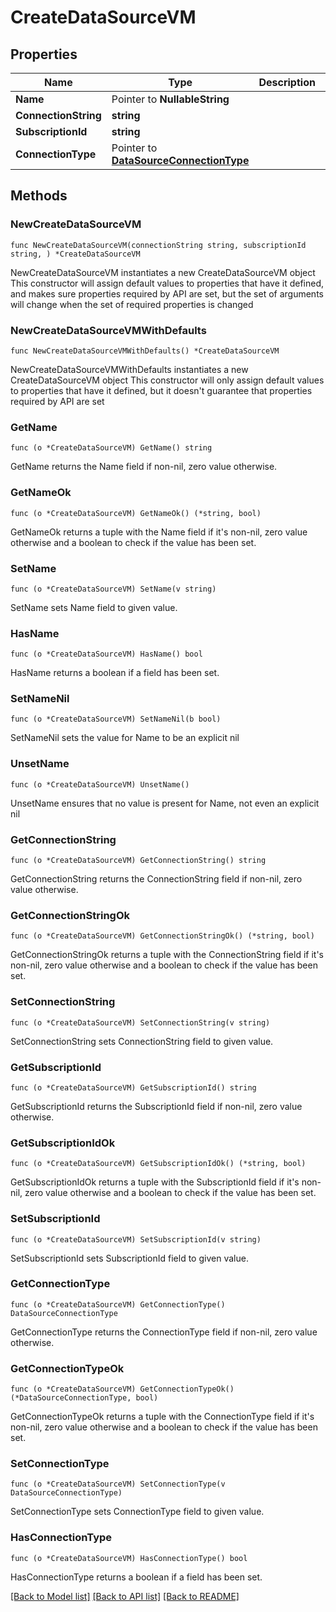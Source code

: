 # CreateDataSourceVM

## Properties

Name | Type | Description | Notes
------------ | ------------- | ------------- | -------------
**Name** | Pointer to **NullableString** |  | [optional] 
**ConnectionString** | **string** |  | 
**SubscriptionId** | **string** |  | 
**ConnectionType** | Pointer to [**DataSourceConnectionType**](DataSourceConnectionType.md) |  | [optional] 

## Methods

### NewCreateDataSourceVM

`func NewCreateDataSourceVM(connectionString string, subscriptionId string, ) *CreateDataSourceVM`

NewCreateDataSourceVM instantiates a new CreateDataSourceVM object
This constructor will assign default values to properties that have it defined,
and makes sure properties required by API are set, but the set of arguments
will change when the set of required properties is changed

### NewCreateDataSourceVMWithDefaults

`func NewCreateDataSourceVMWithDefaults() *CreateDataSourceVM`

NewCreateDataSourceVMWithDefaults instantiates a new CreateDataSourceVM object
This constructor will only assign default values to properties that have it defined,
but it doesn't guarantee that properties required by API are set

### GetName

`func (o *CreateDataSourceVM) GetName() string`

GetName returns the Name field if non-nil, zero value otherwise.

### GetNameOk

`func (o *CreateDataSourceVM) GetNameOk() (*string, bool)`

GetNameOk returns a tuple with the Name field if it's non-nil, zero value otherwise
and a boolean to check if the value has been set.

### SetName

`func (o *CreateDataSourceVM) SetName(v string)`

SetName sets Name field to given value.

### HasName

`func (o *CreateDataSourceVM) HasName() bool`

HasName returns a boolean if a field has been set.

### SetNameNil

`func (o *CreateDataSourceVM) SetNameNil(b bool)`

 SetNameNil sets the value for Name to be an explicit nil

### UnsetName
`func (o *CreateDataSourceVM) UnsetName()`

UnsetName ensures that no value is present for Name, not even an explicit nil
### GetConnectionString

`func (o *CreateDataSourceVM) GetConnectionString() string`

GetConnectionString returns the ConnectionString field if non-nil, zero value otherwise.

### GetConnectionStringOk

`func (o *CreateDataSourceVM) GetConnectionStringOk() (*string, bool)`

GetConnectionStringOk returns a tuple with the ConnectionString field if it's non-nil, zero value otherwise
and a boolean to check if the value has been set.

### SetConnectionString

`func (o *CreateDataSourceVM) SetConnectionString(v string)`

SetConnectionString sets ConnectionString field to given value.


### GetSubscriptionId

`func (o *CreateDataSourceVM) GetSubscriptionId() string`

GetSubscriptionId returns the SubscriptionId field if non-nil, zero value otherwise.

### GetSubscriptionIdOk

`func (o *CreateDataSourceVM) GetSubscriptionIdOk() (*string, bool)`

GetSubscriptionIdOk returns a tuple with the SubscriptionId field if it's non-nil, zero value otherwise
and a boolean to check if the value has been set.

### SetSubscriptionId

`func (o *CreateDataSourceVM) SetSubscriptionId(v string)`

SetSubscriptionId sets SubscriptionId field to given value.


### GetConnectionType

`func (o *CreateDataSourceVM) GetConnectionType() DataSourceConnectionType`

GetConnectionType returns the ConnectionType field if non-nil, zero value otherwise.

### GetConnectionTypeOk

`func (o *CreateDataSourceVM) GetConnectionTypeOk() (*DataSourceConnectionType, bool)`

GetConnectionTypeOk returns a tuple with the ConnectionType field if it's non-nil, zero value otherwise
and a boolean to check if the value has been set.

### SetConnectionType

`func (o *CreateDataSourceVM) SetConnectionType(v DataSourceConnectionType)`

SetConnectionType sets ConnectionType field to given value.

### HasConnectionType

`func (o *CreateDataSourceVM) HasConnectionType() bool`

HasConnectionType returns a boolean if a field has been set.


[[Back to Model list]](../README.md#documentation-for-models) [[Back to API list]](../README.md#documentation-for-api-endpoints) [[Back to README]](../README.md)


